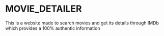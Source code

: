 # MOVIE_DETAILER
This is a website made to search movies and get its details through IMDb which provides a 100% authentic information
